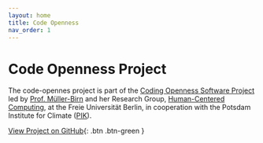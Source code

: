 ```yaml
---
layout: home
title: Code Openness
nav_order: 1
---
```

# Code Openness Project
The code-opennes project is part of the [Coding Openness Software Project](https://www.mi.fu-berlin.de/en/inf/groups/hcc/teaching/summer_term_2019/coding-openness.html) led by [Prof. Müller-Birn](https://www.clmb.de/index.html) and her Research Group, [Human-Centered Computing](https://www.mi.fu-berlin.de/en/inf/groups/hcc/index.html), at the Freie Universität Berlin, in cooperation with the Potsdam Institute for Climate ([PIK](https://www.pik-potsdam.de/pik-frontpage)).

[View Project on GitHub](https://github.com/code-openness){: .btn .btn-green }
